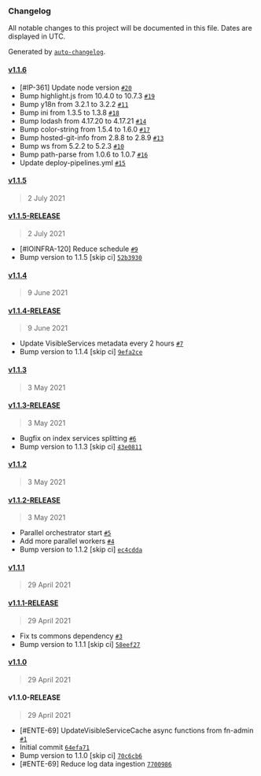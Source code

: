 ### Changelog

All notable changes to this project will be documented in this file. Dates are displayed in UTC.

Generated by [`auto-changelog`](https://github.com/CookPete/auto-changelog).

#### [v1.1.6](https://github.com/pagopa/io-functions-services-cache/compare/v1.1.5...v1.1.6)

- [#IP-361] Update node version [`#20`](https://github.com/pagopa/io-functions-services-cache/pull/20)
- Bump highlight.js from 10.4.0 to 10.7.3 [`#19`](https://github.com/pagopa/io-functions-services-cache/pull/19)
- Bump y18n from 3.2.1 to 3.2.2 [`#11`](https://github.com/pagopa/io-functions-services-cache/pull/11)
- Bump ini from 1.3.5 to 1.3.8 [`#18`](https://github.com/pagopa/io-functions-services-cache/pull/18)
- Bump lodash from 4.17.20 to 4.17.21 [`#14`](https://github.com/pagopa/io-functions-services-cache/pull/14)
- Bump color-string from 1.5.4 to 1.6.0 [`#17`](https://github.com/pagopa/io-functions-services-cache/pull/17)
- Bump hosted-git-info from 2.8.8 to 2.8.9 [`#13`](https://github.com/pagopa/io-functions-services-cache/pull/13)
- Bump ws from 5.2.2 to 5.2.3 [`#10`](https://github.com/pagopa/io-functions-services-cache/pull/10)
- Bump path-parse from 1.0.6 to 1.0.7 [`#16`](https://github.com/pagopa/io-functions-services-cache/pull/16)
- Update deploy-pipelines.yml [`#15`](https://github.com/pagopa/io-functions-services-cache/pull/15)

#### [v1.1.5](https://github.com/pagopa/io-functions-services-cache/compare/v1.1.5-RELEASE...v1.1.5)

> 2 July 2021

#### [v1.1.5-RELEASE](https://github.com/pagopa/io-functions-services-cache/compare/v1.1.4...v1.1.5-RELEASE)

> 2 July 2021

- [#IOINFRA-120] Reduce schedule [`#9`](https://github.com/pagopa/io-functions-services-cache/pull/9)
- Bump version to 1.1.5 [skip ci] [`52b3930`](https://github.com/pagopa/io-functions-services-cache/commit/52b3930747d975fbe311f0c554c4175e1b5584e2)

#### [v1.1.4](https://github.com/pagopa/io-functions-services-cache/compare/v1.1.4-RELEASE...v1.1.4)

> 9 June 2021

#### [v1.1.4-RELEASE](https://github.com/pagopa/io-functions-services-cache/compare/v1.1.3...v1.1.4-RELEASE)

> 9 June 2021

- Update VisibleServices metadata every 2 hours [`#7`](https://github.com/pagopa/io-functions-services-cache/pull/7)
- Bump version to 1.1.4 [skip ci] [`9efa2ce`](https://github.com/pagopa/io-functions-services-cache/commit/9efa2ced29c10f854c310009db820110015b4b96)

#### [v1.1.3](https://github.com/pagopa/io-functions-services-cache/compare/v1.1.3-RELEASE...v1.1.3)

> 3 May 2021

#### [v1.1.3-RELEASE](https://github.com/pagopa/io-functions-services-cache/compare/v1.1.2...v1.1.3-RELEASE)

> 3 May 2021

- Bugfix on index services splitting [`#6`](https://github.com/pagopa/io-functions-services-cache/pull/6)
- Bump version to 1.1.3 [skip ci] [`43e0811`](https://github.com/pagopa/io-functions-services-cache/commit/43e08117ecf29c0a3a8105d731285ac6aab5fb89)

#### [v1.1.2](https://github.com/pagopa/io-functions-services-cache/compare/v1.1.2-RELEASE...v1.1.2)

> 3 May 2021

#### [v1.1.2-RELEASE](https://github.com/pagopa/io-functions-services-cache/compare/v1.1.1...v1.1.2-RELEASE)

> 3 May 2021

- Parallel orchestrator start [`#5`](https://github.com/pagopa/io-functions-services-cache/pull/5)
- Add more parallel workers [`#4`](https://github.com/pagopa/io-functions-services-cache/pull/4)
- Bump version to 1.1.2 [skip ci] [`ec4cdda`](https://github.com/pagopa/io-functions-services-cache/commit/ec4cddaca225a92c5a67912aa2709f3cb437630c)

#### [v1.1.1](https://github.com/pagopa/io-functions-services-cache/compare/v1.1.1-RELEASE...v1.1.1)

> 29 April 2021

#### [v1.1.1-RELEASE](https://github.com/pagopa/io-functions-services-cache/compare/v1.1.0...v1.1.1-RELEASE)

> 29 April 2021

- Fix ts commons dependency [`#3`](https://github.com/pagopa/io-functions-services-cache/pull/3)
- Bump version to 1.1.1 [skip ci] [`58eef27`](https://github.com/pagopa/io-functions-services-cache/commit/58eef27e04a5763cfd3365da93000ae42cb874ad)

#### [v1.1.0](https://github.com/pagopa/io-functions-services-cache/compare/v1.1.0-RELEASE...v1.1.0)

> 29 April 2021

#### v1.1.0-RELEASE

> 29 April 2021

- [#ENTE-69] UpdateVisibleServiceCache async functions from fn-admin [`#1`](https://github.com/pagopa/io-functions-services-cache/pull/1)
- Initial commit [`64efa71`](https://github.com/pagopa/io-functions-services-cache/commit/64efa71a3cab728c4a2d5f1a0d1dcf46eb82c397)
- Bump version to 1.1.0 [skip ci] [`70c6cb6`](https://github.com/pagopa/io-functions-services-cache/commit/70c6cb6767ee4349642f89dd36eaf0a83ad7605c)
- [#ENTE-69] Reduce log data ingestion [`7700986`](https://github.com/pagopa/io-functions-services-cache/commit/7700986bd44aea39019c432a013d586ee592f6ab)
